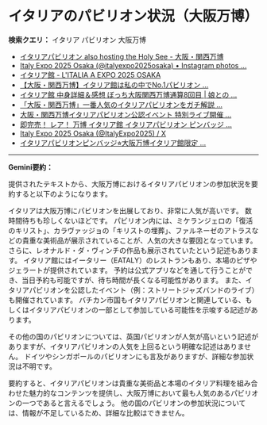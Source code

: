 # イタリアのパビリオン状況（大阪万博）

**検索クエリ：** イタリア パビリオン 大阪万博

- [イタリアパビリオン also hosting the Holy See - 大阪・関西万博](https://www.expo2025.or.jp/official-participant/italy/)
- [Italy Expo 2025 Osaka (@italyexpo2025osaka) • Instagram photos ...](https://www.instagram.com/italyexpo2025osaka/?hl=ja)
- [イタリア館 - L'ITALIA A EXPO 2025 OSAKA](https://www.italyexpo2025osaka.it/ja/itariaguan)
- [【大阪・関西万博】イタリア館は私の中でNo.1パビリオン ...](https://yukonosuke.com/entry/osaka_banpaku_italy)
- [イタリア館 中身詳細＆感想 ぼっち大阪関西万博通算8回目 | 娘との ...](https://ameblo.jp/wakochi0316/entry-12905719318.html)
- [「大阪・関西万博」一番人気のイタリアパビリオンをガチ解説 ...](https://lovewalker.jp/elem/000/004/268/4268276/)
- [大阪・関西万博イタリアパビリオン公認イベント 特別ライブ開催 ...](https://prtimes.jp/main/html/rd/p/000000009.000099144.html)
- [即完売！ レア！ 万博 イタリア館 イタリアパビリオン ピンバッジ ...](https://venizum.com/28410201372.htm)
- [Italy Expo 2025 Osaka (@ItalyExpo2025) / X](https://x.com/italyexpo2025)
- [イタリアパビリオンピンバッジ⭐︎大阪万博イタリア館限定 ...](https://proyectobigbang.com.ar/253571evugetidm71t.htm)


---

**Gemini要約：**

提供されたテキストから、大阪万博におけるイタリアパビリオンの参加状況を要約すると以下のようになります。

イタリアは大阪万博にパビリオンを出展しており、非常に人気が高いです。  数時間待ちも珍しくないほどです。  パビリオン内には、ミケランジェロの「復活のキリスト」、カラヴァッジョの「キリストの埋葬」、ファルネーゼのアトラスなどの貴重な美術品が展示されていることが、人気の大きな要因となっています。  さらに、レオナルド・ダ・ヴィンチの作品も展示されていたという記述もあります。  イタリア館にはイータリー（EATALY）のレストランもあり、本場のピザやジェラートが提供されています。  予約は公式アプリなどを通して行うことができ、当日予約も可能ですが、待ち時間が長くなる可能性があります。  また、イタリアパビリオンを公認したイベント（例：ストリートジャズバンドのライブ）も開催されています。  バチカン市国もイタリアパビリオンと関連している、もしくはイタリアパビリオンの一部として参加している可能性を示唆する記述があります。


その他の国のパビリオンについては、英国パビリオンが人気が高いという記述がありますが、イタリアパビリオンの人気を上回るという明確な記述はありません。  ドイツやシンガポールのパビリオンにも言及がありますが、詳細な参加状況は不明です。


要約すると、イタリアパビリオンは貴重な美術品と本場のイタリア料理を組み合わせた魅力的なコンテンツを提供し、大阪万博において最も人気のあるパビリオンの一つであると言えるでしょう。  他の国のパビリオンの参加状況については、情報が不足しているため、詳細な比較はできません。

